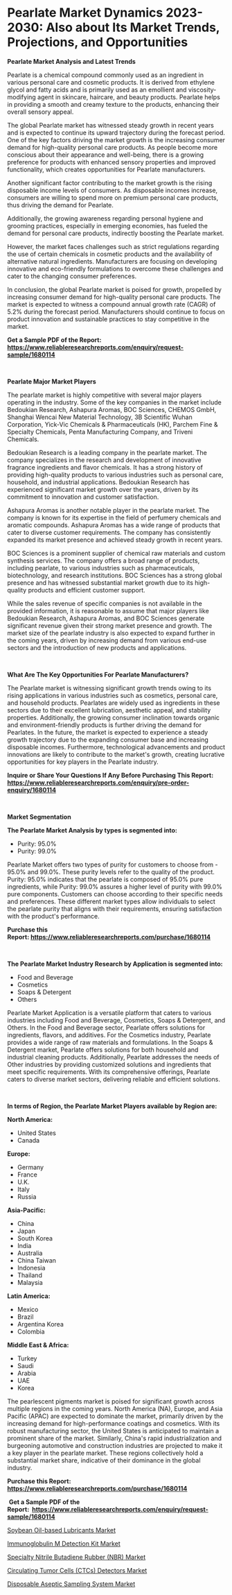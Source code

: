 <p><h1>Pearlate Market Dynamics 2023-2030: Also about Its Market Trends, Projections, and Opportunities</h1></p><p><strong>Pearlate Market Analysis and Latest Trends</strong></p>
<p><p>Pearlate is a chemical compound commonly used as an ingredient in various personal care and cosmetic products. It is derived from ethylene glycol and fatty acids and is primarily used as an emollient and viscosity-modifying agent in skincare, haircare, and beauty products. Pearlate helps in providing a smooth and creamy texture to the products, enhancing their overall sensory appeal.</p><p>The global Pearlate market has witnessed steady growth in recent years and is expected to continue its upward trajectory during the forecast period. One of the key factors driving the market growth is the increasing consumer demand for high-quality personal care products. As people become more conscious about their appearance and well-being, there is a growing preference for products with enhanced sensory properties and improved functionality, which creates opportunities for Pearlate manufacturers.</p><p>Another significant factor contributing to the market growth is the rising disposable income levels of consumers. As disposable incomes increase, consumers are willing to spend more on premium personal care products, thus driving the demand for Pearlate.</p><p>Additionally, the growing awareness regarding personal hygiene and grooming practices, especially in emerging economies, has fueled the demand for personal care products, indirectly boosting the Pearlate market.</p><p>However, the market faces challenges such as strict regulations regarding the use of certain chemicals in cosmetic products and the availability of alternative natural ingredients. Manufacturers are focusing on developing innovative and eco-friendly formulations to overcome these challenges and cater to the changing consumer preferences.</p><p>In conclusion, the global Pearlate market is poised for growth, propelled by increasing consumer demand for high-quality personal care products. The market is expected to witness a compound annual growth rate (CAGR) of 5.2% during the forecast period. Manufacturers should continue to focus on product innovation and sustainable practices to stay competitive in the market.</p></p>
<p><strong>Get a Sample PDF of the Report:&nbsp; <a href="https://www.reliableresearchreports.com/enquiry/request-sample/1680114">https://www.reliableresearchreports.com/enquiry/request-sample/1680114</a></strong></p>
<p>&nbsp;</p>
<p><strong>Pearlate Major Market Players</strong></p>
<p><p>The pearlate market is highly competitive with several major players operating in the industry. Some of the key companies in the market include Bedoukian Research, Ashapura Aromas, BOC Sciences, CHEMOS GmbH, Shanghai Wencai New Material Technology, 3B Scientific Wuhan Corporation, Yick-Vic Chemicals & Pharmaceuticals (HK), Parchem Fine & Specialty Chemicals, Penta Manufacturing Company, and Triveni Chemicals.</p><p>Bedoukian Research is a leading company in the pearlate market. The company specializes in the research and development of innovative fragrance ingredients and flavor chemicals. It has a strong history of providing high-quality products to various industries such as personal care, household, and industrial applications. Bedoukian Research has experienced significant market growth over the years, driven by its commitment to innovation and customer satisfaction.</p><p>Ashapura Aromas is another notable player in the pearlate market. The company is known for its expertise in the field of perfumery chemicals and aromatic compounds. Ashapura Aromas has a wide range of products that cater to diverse customer requirements. The company has consistently expanded its market presence and achieved steady growth in recent years.</p><p>BOC Sciences is a prominent supplier of chemical raw materials and custom synthesis services. The company offers a broad range of products, including pearlate, to various industries such as pharmaceuticals, biotechnology, and research institutions. BOC Sciences has a strong global presence and has witnessed substantial market growth due to its high-quality products and efficient customer support.</p><p>While the sales revenue of specific companies is not available in the provided information, it is reasonable to assume that major players like Bedoukian Research, Ashapura Aromas, and BOC Sciences generate significant revenue given their strong market presence and growth. The market size of the pearlate industry is also expected to expand further in the coming years, driven by increasing demand from various end-use sectors and the introduction of new products and applications.</p></p>
<p>&nbsp;</p>
<p><strong>What Are The Key Opportunities For Pearlate Manufacturers?</strong></p>
<p><p>The Pearlate market is witnessing significant growth trends owing to its rising applications in various industries such as cosmetics, personal care, and household products. Pearlates are widely used as ingredients in these sectors due to their excellent lubrication, aesthetic appeal, and stability properties. Additionally, the growing consumer inclination towards organic and environment-friendly products is further driving the demand for Pearlates. In the future, the market is expected to experience a steady growth trajectory due to the expanding consumer base and increasing disposable incomes. Furthermore, technological advancements and product innovations are likely to contribute to the market's growth, creating lucrative opportunities for key players in the Pearlate industry.</p></p>
<p><strong>Inquire or Share Your Questions If Any Before Purchasing This Report: <a href="https://www.reliableresearchreports.com/enquiry/pre-order-enquiry/1680114">https://www.reliableresearchreports.com/enquiry/pre-order-enquiry/1680114</a></strong></p>
<p>&nbsp;</p>
<p><strong>Market Segmentation</strong></p>
<p><strong>The Pearlate Market Analysis by types is segmented into:</strong></p>
<p><ul><li>Purity: 95.0%</li><li>Purity: 99.0%</li></ul></p>
<p><p>Pearlate Market offers two types of purity for customers to choose from - 95.0% and 99.0%. These purity levels refer to the quality of the product. Purity: 95.0% indicates that the pearlate is composed of 95.0% pure ingredients, while Purity: 99.0% assures a higher level of purity with 99.0% pure components. Customers can choose according to their specific needs and preferences. These different market types allow individuals to select the pearlate purity that aligns with their requirements, ensuring satisfaction with the product's performance.</p></p>
<p><strong>Purchase this Report:&nbsp;<a href="https://www.reliableresearchreports.com/purchase/1680114">https://www.reliableresearchreports.com/purchase/1680114</a></strong></p>
<p>&nbsp;</p>
<p><strong>The Pearlate Market Industry Research by Application is segmented into:</strong></p>
<p><ul><li>Food and Beverage</li><li>Cosmetics</li><li>Soaps & Detergent</li><li>Others</li></ul></p>
<p><p>Pearlate Market Application is a versatile platform that caters to various industries including Food and Beverage, Cosmetics, Soaps & Detergent, and Others. In the Food and Beverage sector, Pearlate offers solutions for ingredients, flavors, and additives. For the Cosmetics industry, Pearlate provides a wide range of raw materials and formulations. In the Soaps & Detergent market, Pearlate offers solutions for both household and industrial cleaning products. Additionally, Pearlate addresses the needs of Other industries by providing customized solutions and ingredients that meet specific requirements. With its comprehensive offerings, Pearlate caters to diverse market sectors, delivering reliable and efficient solutions.</p></p>
<p>&nbsp;</p>
<p><strong>In terms of Region, the Pearlate Market Players available by Region are:</strong></p>
<p>
    <p> <strong> North America: </strong>
        <ul>
            <li>United States</li>
            <li>Canada</li>
        </ul>
        </p> 
    <p> <strong> Europe: </strong>
        <ul>
            <li>Germany</li>
            <li>France</li>
            <li>U.K.</li>
            <li>Italy</li>
            <li>Russia</li>
        </ul>
        </p> 
    <p> <strong> Asia-Pacific: </strong>
        <ul>
            <li>China</li>
            <li>Japan</li>
            <li>South Korea</li>
            <li>India</li>
            <li>Australia</li>
            <li>China Taiwan</li>
            <li>Indonesia</li>
            <li>Thailand</li>
            <li>Malaysia</li>
        </ul>
        </p> 
    <p> <strong> Latin America: </strong>
        <ul>
            <li>Mexico</li>
            <li>Brazil</li>
            <li>Argentina Korea</li>
            <li>Colombia</li>
        </ul>
        </p> 
    <p> <strong> Middle East & Africa: </strong>
        <ul>
            <li>Turkey</li>
            <li>Saudi</li>
            <li>Arabia</li>
            <li>UAE</li>
            <li>Korea</li>
        </ul>
    </p>
    </p>
<p><p>The pearlescent pigments market is poised for significant growth across multiple regions in the coming years. North America (NA), Europe, and Asia Pacific (APAC) are expected to dominate the market, primarily driven by the increasing demand for high-performance coatings and cosmetics. With its robust manufacturing sector, the United States is anticipated to maintain a prominent share of the market. Similarly, China's rapid industrialization and burgeoning automotive and construction industries are projected to make it a key player in the pearlate market. These regions collectively hold a substantial market share, indicative of their dominance in the global industry.</p></p>
<p><strong>Purchase this Report: <a href="https://www.reliableresearchreports.com/purchase/1680114">https://www.reliableresearchreports.com/purchase/1680114</a></strong></p>
<p>&nbsp;<strong>Get a Sample PDF of the Report:&nbsp;&nbsp;<a href="https://www.reliableresearchreports.com/enquiry/request-sample/1680114">https://www.reliableresearchreports.com/enquiry/request-sample/1680114</a></strong></p>
<p><strong></strong></p>
<p><p><a href="https://medium.com/@hotspotflipk/soybean-oil-based-lubricants-market-trends-and-market-analysis-forecasted-for-period-2023-2030-70835bb19de4">Soybean Oil-based Lubricants Market</a></p><p><a href="https://github.com/ashepherd82/Market-Research-Report-List-1/blob/main/immunoglobulin-m-detection-kit-market.md">Immunoglobulin M Detection Kit Market</a></p><p><a href="https://medium.com/@v8581137/specialty-nitrile-butadiene-rubber-nbr-market-analysis-and-sze-forecasted-for-period-from-2023-to-bc33fe27b442">Specialty Nitrile Butadiene Rubber (NBR) Market</a></p><p><a href="https://www.linkedin.com/pulse/circulating-tumor-cells-ctcs-detectors-market-share-amp-yisnc/">Circulating Tumor Cells (CTCs) Detectors Market</a></p><p><a href="https://www.linkedin.com/pulse/disposable-aseptic-sampling-system-market-share-amp-xhbuc/">Disposable Aseptic Sampling System Market</a></p></p>